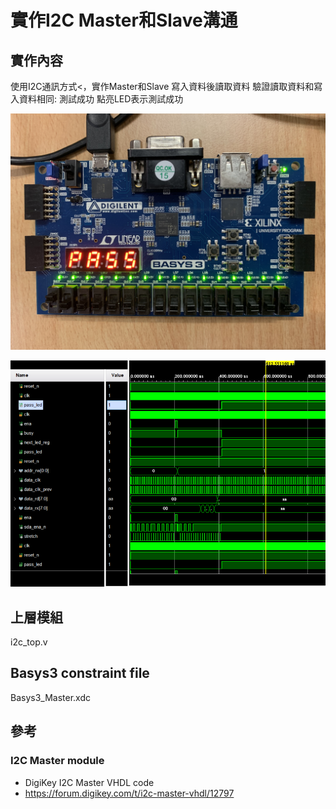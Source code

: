 # 實作I2C Master和Slave溝通

## 實作內容
使用I2C通訊方式<，實作Master和Slave
寫入資料後讀取資料
驗證讀取資料和寫入資料相同: 測試成功 
點亮LED表示測試成功

![alt text](fpga.jpg)

![alt text](post_imp_sim.png)

## 上層模組
i2c_top.v

## Basys3 constraint file
Basys3_Master.xdc


## 參考
### I2C Master module
- DigiKey I2C Master VHDL code
- https://forum.digikey.com/t/i2c-master-vhdl/12797
 
